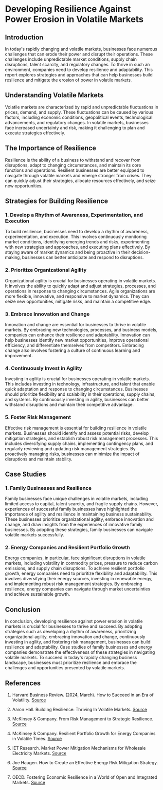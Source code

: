 # Developing Resilience Against Power Erosion in Volatile Markets

## Introduction

In today's rapidly changing and volatile markets, businesses face numerous challenges that can erode their power and disrupt their operations. These challenges include unpredictable market conditions, supply chain disruptions, talent scarcity, and regulatory changes. To thrive in such an environment, companies need to develop resilience and adaptability. This report explores strategies and approaches that can help businesses build resilience and mitigate the erosion of power in volatile markets.

## Understanding Volatile Markets

Volatile markets are characterized by rapid and unpredictable fluctuations in prices, demand, and supply. These fluctuations can be caused by various factors, including economic conditions, geopolitical events, technological advancements, and regulatory changes. In volatile markets, businesses face increased uncertainty and risk, making it challenging to plan and execute strategies effectively.

## The Importance of Resilience

Resilience is the ability of a business to withstand and recover from disruptions, adapt to changing circumstances, and maintain its core functions and operations. Resilient businesses are better equipped to navigate through volatile markets and emerge stronger from crises. They can quickly adjust their strategies, allocate resources effectively, and seize new opportunities.

## Strategies for Building Resilience

### 1. Develop a Rhythm of Awareness, Experimentation, and Execution

To build resilience, businesses need to develop a rhythm of awareness, experimentation, and execution. This involves continuously monitoring market conditions, identifying emerging trends and risks, experimenting with new strategies and approaches, and executing plans effectively. By staying aware of market dynamics and being proactive in their decision-making, businesses can better anticipate and respond to disruptions.

### 2. Prioritize Organizational Agility

Organizational agility is crucial for businesses operating in volatile markets. It involves the ability to quickly adapt and adjust strategies, processes, and operations in response to changing circumstances. Agile organizations are more flexible, innovative, and responsive to market dynamics. They can seize new opportunities, mitigate risks, and maintain a competitive edge.

### 3. Embrace Innovation and Change

Innovation and change are essential for businesses to thrive in volatile markets. By embracing new technologies, processes, and business models, companies can enhance their resilience and adaptability. Innovation can help businesses identify new market opportunities, improve operational efficiency, and differentiate themselves from competitors. Embracing change also involves fostering a culture of continuous learning and improvement.

### 4. Continuously Invest in Agility

Investing in agility is crucial for businesses operating in volatile markets. This includes investing in technology, infrastructure, and talent that enable quick adaptation and response to changing circumstances. Businesses should prioritize flexibility and scalability in their operations, supply chains, and systems. By continuously investing in agility, businesses can better withstand disruptions and maintain their competitive advantage.

### 5. Foster Risk Management

Effective risk management is essential for building resilience in volatile markets. Businesses should identify and assess potential risks, develop mitigation strategies, and establish robust risk management processes. This includes diversifying supply chains, implementing contingency plans, and regularly reviewing and updating risk management strategies. By proactively managing risks, businesses can minimize the impact of disruptions and maintain stability.

## Case Studies

### 1. Family Businesses and Resilience

Family businesses face unique challenges in volatile markets, including limited access to capital, talent scarcity, and fragile supply chains. However, experiences of successful family businesses have highlighted the importance of agility and resilience in maintaining business sustainability. These businesses prioritize organizational agility, embrace innovation and change, and draw insights from the experiences of innovative family businesses. By adopting these strategies, family businesses can navigate volatile markets successfully.

### 2. Energy Companies and Resilient Portfolio Growth

Energy companies, in particular, face significant disruptions in volatile markets, including volatility in commodity prices, pressure to reduce carbon emissions, and supply chain disruptions. To achieve resilient portfolio growth, energy companies need to prioritize flexibility and adaptability. This involves diversifying their energy sources, investing in renewable energy, and implementing robust risk management strategies. By embracing resilience, energy companies can navigate through market uncertainties and achieve sustainable growth.

## Conclusion

In conclusion, developing resilience against power erosion in volatile markets is crucial for businesses to thrive and succeed. By adopting strategies such as developing a rhythm of awareness, prioritizing organizational agility, embracing innovation and change, continuously investing in agility, and fostering risk management, businesses can build resilience and adaptability. Case studies of family businesses and energy companies demonstrate the effectiveness of these strategies in navigating volatile markets. To succeed in today's rapidly changing business landscape, businesses must prioritize resilience and embrace the challenges and opportunities presented by volatile markets.

## References

1. Harvard Business Review. (2024, March). How to Succeed in an Era of Volatility. [Source](https://hbr.org/2024/03/how-to-succeed-in-an-era-of-volatility)

2. Aaron Hall. Building Resilience: Thriving In Volatile Markets. [Source](https://aaronhall.com/insights/building-resilience-thriving-in-volatile-markets/)

3. McKinsey & Company. From Risk Management to Strategic Resilience. [Source](https://www.mckinsey.com/capabilities/risk-and-resilience/our-insights/from-risk-management-to-strategic-resilience)

4. McKinsey & Company. Resilient Portfolio Growth for Energy Companies in Volatile Times. [Source](https://www.mckinsey.com/industries/electric-power-and-natural-gas/our-insights/resilient-portfolio-growth-for-energy-companies-in-volatile-times)

5. IET Research. Market Power Mitigation Mechanisms for Wholesale Electricity Markets. [Source](https://ietresearch.onlinelibrary.wiley.com/doi/10.1049/enc2.12067)

6. Joe Haugen. How to Create an Effective Energy Risk Mitigation Strategy. [Source](https://www.rmmagazine.com/articles/article/2023/08/08/headline-3-ways-to-create-an-effective-energy-risk-mitigation-strategy)

7. OECD. Fostering Economic Resilience in a World of Open and Integrated Markets. [Source](https://www.oecd.org/newsroom/OECD-G7-Report-Fostering-Economic-Resilience-in-a-World-of-Open-and-Integrated-Markets.pdf)